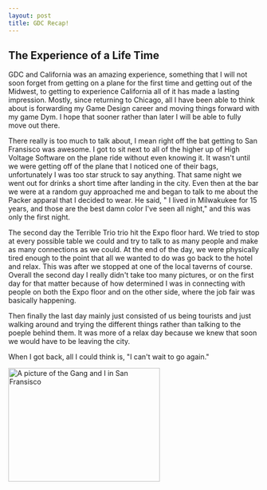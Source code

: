 ```yaml
---
layout: post
title: GDC Recap!
---
```


## The Experience of a Life Time
GDC and California was an amazing experience, something that I will not soon forget
from getting on a plane for the first time and getting out of the Midwest, to getting
to experience California all of it has made a lasting impression. Mostly, since returning
to Chicago, all I have been able to think about is forwarding my Game Design career and
moving things forward with my game Dym. I hope that sooner rather than later I will be 
able to fully move out there.

There really is too much to talk about, I mean right off the bat getting to San Fransisco was awesome.
I got to sit next to all of the higher up of High Voltage Software on the plane ride without even knowing 
it. It wasn't until we were getting off of the plane that I noticed one of their bags, unfortunately
I was too star struck to say anything. That same night we went out for drinks a short time after
landing in the city. Even then at the bar we were at a random guy approached me and began to talk to me
about the Packer apparal that I decided to wear. He said, " I lived in Milwakukee for 15 years, and those
are the best damn color I've seen all night," and this was only the first night.

The second day the Terrible Trio trio hit the Expo floor hard. We tried to stop at every possible table we could
and try to talk to as many people and make as many connections as we could. At the end of the day, we were physically
tired enough to the point that all we wanted to do was go back to the hotel and relax. This was after we stopped at one of the local taverns of course. Overall the second day I really didn't take too many pictures, or on the first day for that matter because of how determined I was in connecting with people on both the Expo floor and on the other side, where the job fair was basically happening.

Then finally the last day mainly just consisted of us being tourists and just walking around and trying the
different things rather than talking to the poeple behind them. It was more of a relax day because we knew that
soon we would have to be leaving the city.

When I got back, all I could think is, "I can't wait to go again."


<img src="http://iam.colum.edu/students/alex.lueck/SanFranGroup.jpg" alt="A picture of the Gang and I in San Fransisco" style="width:304px;height:228px">
